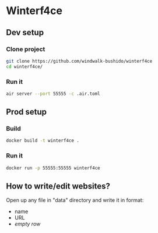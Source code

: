 # Winterf4ce

## Dev setup

### Clone project

```sh
git clone https://github.com/windwalk-bushido/winterf4ce
cd winterf4ce/
```

### Run it

```sh
air server --port 55555 -c .air.toml
```

## Prod setup

### Build

```sh
docker build -t winterf4ce .
```

### Run it

```sh
docker run -p 55555:55555 winterf4ce
```

## How to write/edit websites?

Open up any file in "data" directory and write it in format:

- name
- URL
- _empty row_
